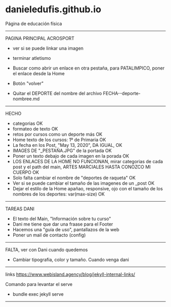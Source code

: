 # danieledufis.github.io

Página de educación física

---

PAGINA PRINCIPAL ACROSPORT
- ver si se puede linkar una imagen
- terminar atletismo
- Buscar como abrir un enlace en otra pestaña, para PATALIMPICO, poner el enlace desde la Home 

- Botón "volver"
- Quitar el DEPORTE del nombre del archivo FECHA--deporte-nombree.md

---

HECHO
- categorias OK
- formateo de texto OK
- retos por cursos como un deporte más OK
- Home texto de los cursos: 1º de Primaria OK
- La fecha en los Post, "May 13, 2020", DA IGUAL, OK
- IMAGES DE "_PESTAÑA.JPG" de la portada OK
- Poner un texto debajo de cada imagen en la porada OK
- LOS ENLACES DE LA HOME NO FUNCIONAN, mirar categorias de cada post y el path del main, ARTES MARCIALES HASTA CONOZCO MI CUERPO OK
- Solo falta cambiar el nombre de "deportes de raqueta" OK
- Ver si se puede cambiar el tamaño de las imagenes de un _post OK
- Dejar el estilo de la Home apañao, responsive, ojo con el tamaño de los nombres de los deportes: var(max-size) OK

---

TAREAS DANI
- El texto del Main, "Información sobre tu curso"
- Dani me tiene que dar una fraase para el Footer
- Hacemos una "guía de uso", pantallazos de la web
- Poner un mail de contacto (config)

---

FALTA, ver con Dani cuando quedemos
- Cambiar tipografia, color y tamaño. Cuando venga dani

---

links
https://www.webisland.agency/blog/jekyll-internal-links/


Comando para levantar el serve
- bundle exec jekyll serve


---
